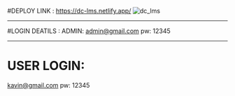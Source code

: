 #DEPLOY LINK :
https://dc-lms.netlify.app/
![dc_lms](https://user-images.githubusercontent.com/127176075/237045610-fc145b0e-f165-4095-b236-dfb93097f33e.jpg)
_________________________________________________________________________________________________________
#LOGIN DEATILS :
ADMIN:
admin@gmail.com
pw: 12345
___________________________________________________________________________________________________________
# USER LOGIN:
kavin@gmail.com
pw: 12345
